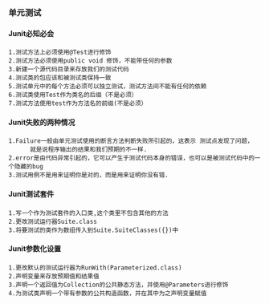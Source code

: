 ### 单元测试

#### Junit必知必会
	1.测试方法上必须使用@Test进行修饰 
	2.测试方法必须使用public void 修饰，不能带任何的参数
	3.新建一个源代码目录来存放我们的测试代码 
	4.测试类的包应该和被测试类保持一致 
	5.测试单元中的每个方法必须可以独立测试，测试方法间不能有任何的依赖 
	6.测试类使用Test作为类名的后缀（不是必须）
	7.测试方法使用test作为方法名的前缀(不是必须）
	
#### Junit失败的两种情况
	1.Failure一般由单元测试使用的断言方法判断失败所引起的，这表示 测试点发现了问题，
	      就是说程序输出的结果和我们预期的不一样.
	2.error是由代码异常引起的，它可以产生于测试代码本身的错误，也可以是被测试代码中的一个隐藏的bug
	3.测试用例不是用来证明你是对的，而是用来证明你没有错. 

#### Junit测试套件
	1.写一个作为测试套件的入口类,这个类里不包含其他的方法 
	2.更改测试运行器Suite.class  
	3.将要测试的类作为数组传入到Suite.SuiteClasses({})中

#### Junit参数化设置
	1.更改默认的测试运行器为RunWith(Parameterized.class) 
	2.声明变量来存放预期值和结果值 
	3.声明一个返回值为Collection的公共静态方法，并使用@Parameters进行修饰 
	4.为测试类声明一个带有参数的公共构造函数，并在其中为之声明变量赋值
